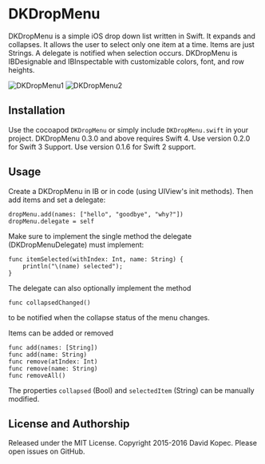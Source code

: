 # DKDropMenu
DKDropMenu is a simple iOS drop down list written in Swift. It expands and collapses. It allows the user to select only one item at a time. Items are just Strings. A delegate is notified when selection occurs. DKDropMenu is IBDesignable and IBInspectable with customizable colors, font, and row heights.

![DKDropMenu1](https://raw.githubusercontent.com/davecom/DKDropMenu/master/DKDropMenu.png)
![DKDropMenu2](https://raw.githubusercontent.com/davecom/DKDropMenu/master/DKDropMenu.gif)

## Installation
Use the cocoapod `DKDropMenu` or simply include `DKDropMenu.swift` in your project. DKDropMenu 0.3.0 and above requires Swift 4. Use version 0.2.0 for Swift 3 Support. Use version 0.1.6 for Swift 2 support.

## Usage
Create a DKDropMenu in IB or in code (using UIView's init methods). Then add items and set a delegate:
```
dropMenu.add(names: ["hello", "goodbye", "why?"])
dropMenu.delegate = self
```
Make sure to implement the single method the delegate (DKDropMenuDelegate) must implement:
```
func itemSelected(withIndex: Int, name: String) {
    println("\(name) selected");
}
```
The delegate can also optionally implement the method 
```
func collapsedChanged()
```
to be notified when the collapse status of the menu changes.

Items can be added or removed 
```
func add(names: [String])
func add(name: String)
func remove(atIndex: Int)
func remove(name: String)
func removeAll()
```
The properties `collapsed` (Bool) and `selectedItem` (String) can be manually modified.

## License and Authorship
Released under the MIT License. Copyright 2015-2016 David Kopec. Please open issues on GitHub.
